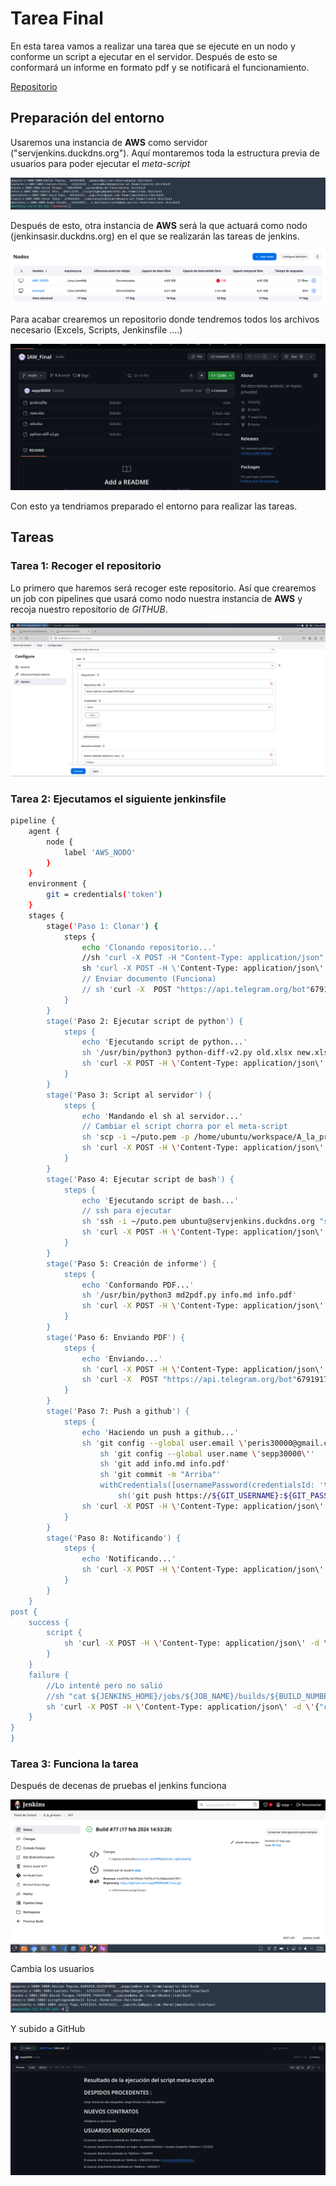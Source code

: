 # Tarea Final

En esta tarea vamos a realizar una tarea que se ejecute en un nodo y conforme un script a ejecutar en el servidor. Después de esto se conformará un informe en formato pdf y se notificará el funcionamiento.

[Repositorio](https://github.com/sepp30000/IAW_Final/tree/main)

## Preparación del entorno 

Usaremos una instancia de **AWS** como servidor ("servjenkins.duckdns.org"). Aquí montaremos toda la estructura previa de usuarios para poder ejecutar el *meta-script*

![alt image](Capturas/1usuarios.png)

Después de esto, otra instancia de **AWS** será la que actuará como nodo (jenkinsasir.duckdns.org) en el que se realizarán las tareas de jenkins.

![alt image](Capturas/2Nodos.png)

Para acabar crearemos un repositorio donde tendremos todos los archivos necesario (Excels, Scripts, Jenkinsfile ....)

![alt image](Capturas/3Repositorio.png)

Con esto ya tendriamos preparado el entorno para realizar las tareas.

## Tareas

### Tarea 1: Recoger el repositorio

Lo primero que haremos será recoger este repositorio. Así que crearemos un job con pipelines que usará como nodo nuestra instancia de **AWS**
y recoja nuestro repositorio de *GITHUB*.

![alt image](Capturas/1.png)

### Tarea 2: Ejecutamos el siguiente jenkinsfile

```bash
pipeline {
    agent {
        node {
            label 'AWS_NODO'
        }
    }
    environment {
        git = credentials('token')
    }
    stages {
        stage('Paso 1: Clonar') {
            steps {
                echo 'Clonando repositorio...'
                //sh 'curl -X POST -H "Content-Type: application/json" -d "{\"chat_id\": \"881875692\", \"text\": \"Falló la tarea $JOB_NAME!!, ejecución $BUILD_NUMBER, \", \"disable_notification\": false}" https://api.telegram.org/bot6791917046:AAHuW0hZOl5D5raRyx1R11MWY7fIYHi66xQ/sendMessage'
                sh 'curl -X POST -H \'Content-Type: application/json\' -d \'{"chat_id": "881875692", "text": "Repo!!!", "disable_notification": false}\'  https://api.telegram.org/bot6791917046:AAHuW0hZOl5D5raRyx1R11MWY7fIYHi66xQ/sendMessage'
                // Enviar documento (Funciona)
                // sh 'curl -X  POST "https://api.telegram.org/bot"6791917046:AAHuW0hZOl5D5raRyx1R11MWY7fIYHi66xQ"/sendDocument" -F chat_id="881875692" -F document="@new.xlsx"'
            }
        }
        stage('Paso 2: Ejecutar script de python') {
            steps {
                echo 'Ejecutando script de python...'
                sh '/usr/bin/python3 python-diff-v2.py old.xlsx new.xlsx'
                sh 'curl -X POST -H \'Content-Type: application/json\' -d \'{"chat_id": "881875692", "text": "Script!!!", "disable_notification": false}\'  https://api.telegram.org/bot6791917046:AAHuW0hZOl5D5raRyx1R11MWY7fIYHi66xQ/sendMessage'
            }
        }
        stage('Paso 3: Script al servidor') {
            steps {
                echo 'Mandando el sh al servidor...'
                // Cambiar el script chorra por el meta-script
                sh 'scp -i ~/puto.pem -p /home/ubuntu/workspace/A_la_primera/meta-script.sh  ubuntu@servjenkins.duckdns.org:/home/ubuntu/meta-script.sh'
                sh 'curl -X POST -H \'Content-Type: application/json\' -d \'{"chat_id": "881875692", "text": "Mandado!!!", "disable_notification": false}\'  https://api.telegram.org/bot6791917046:AAHuW0hZOl5D5raRyx1R11MWY7fIYHi66xQ/sendMessage'
            }
        }
        stage('Paso 4: Ejecutar script de bash') {
            steps {
                echo 'Ejecutando script de bash...'
                // ssh para ejecutar
                sh 'ssh -i ~/puto.pem ubuntu@servjenkins.duckdns.org "sh meta-script.sh"'
                sh 'curl -X POST -H \'Content-Type: application/json\' -d \'{"chat_id": "881875692", "text": "Ejecutado!!!", "disable_notification": false}\'  https://api.telegram.org/bot6791917046:AAHuW0hZOl5D5raRyx1R11MWY7fIYHi66xQ/sendMessage'
            }
        }
        stage('Paso 5: Creación de informe') {
            steps {
                echo 'Conformando PDF...'
                sh '/usr/bin/python3 md2pdf.py info.md info.pdf'
                sh 'curl -X POST -H \'Content-Type: application/json\' -d \'{"chat_id": "881875692", "text": "PDF!!!", "disable_notification": false}\'  https://api.telegram.org/bot6791917046:AAHuW0hZOl5D5raRyx1R11MWY7fIYHi66xQ/sendMessage'
            }
        }
        stage('Paso 6: Enviando PDF') {
            steps {
                echo 'Enviando...'
                sh 'curl -X POST -H \'Content-Type: application/json\' -d \'{"chat_id": "881875692", "text": "Enviado!!!", "disable_notification": false}\'  https://api.telegram.org/bot6791917046:AAHuW0hZOl5D5raRyx1R11MWY7fIYHi66xQ/sendMessage'
                sh 'curl -X  POST "https://api.telegram.org/bot"6791917046:AAHuW0hZOl5D5raRyx1R11MWY7fIYHi66xQ"/sendDocument" -F chat_id="881875692" -F document="@info.pdf"'
            }
        }
        stage('Paso 7: Push a github') {
            steps {
                echo 'Haciendo un push a github...'
                sh 'git config --global user.email \'peris30000@gmail.com\''
                    sh 'git config --global user.name \'sepp30000\''
                    sh 'git add info.md info.pdf'
                    sh 'git commit -m "Arriba"'
                    withCredentials([usernamePassword(credentialsId: 'tokengit', passwordVariable: 'GIT_PASSWORD', usernameVariable: 'GIT_USERNAME')]) {
                        sh('git push https://${GIT_USERNAME}:${GIT_PASSWORD}@github.com/sepp30000/IAW_Final.git HEAD:main')
                sh 'curl -X POST -H \'Content-Type: application/json\' -d \'{"chat_id": "881875692", "text": "Github!!!", "disable_notification": false}\'  https://api.telegram.org/bot6791917046:AAHuW0hZOl5D5raRyx1R11MWY7fIYHi66xQ/sendMessage'
            }
        }
        stage('Paso 8: Notificando') {
            steps {
                echo 'Notificando...'
                sh 'curl -X POST -H \'Content-Type: application/json\' -d \'{"chat_id": "881875692", "text": "Terminado!!!", "disable_notification": false}\'  https://api.telegram.org/bot6791917046:AAHuW0hZOl5D5raRyx1R11MWY7fIYHi66xQ/sendMessage'
            }
        }
    }
post {
    success {
        script {
            sh 'curl -X POST -H \'Content-Type: application/json\' -d \'{"chat_id": "881875692", "text": "Tarea terminada correctamente", "disable_notification": false}\'  https://api.telegram.org/bot6791917046:AAHuW0hZOl5D5raRyx1R11MWY7fIYHi66xQ/sendMessage'
        }
    }
    failure {
        //Lo intenté pero no salió
        //sh "cat ${JENKINS_HOME}/jobs/${JOB_NAME}/builds/${BUILD_NUMBER}/log >> log.txt"
        sh 'curl -X POST -H \'Content-Type: application/json\' -d \'{"chat_id": "881875692", "text": "Terminado de manera erronea!!!", "disable_notification": false}\'  https://api.telegram.org/bot6791917046:AAHuW0hZOl5D5raRyx1R11MWY7fIYHi66xQ/sendMessage'
    }
}
}
```

### Tarea 3: Funciona la tarea

Después de decenas de pruebas el jenkins funciona

![alt image](Capturas/4.png)

Cambia los usuarios 

![alt image](Capturas/5.png)

Y subido a GitHub

![alt image](Capturas/6.png)